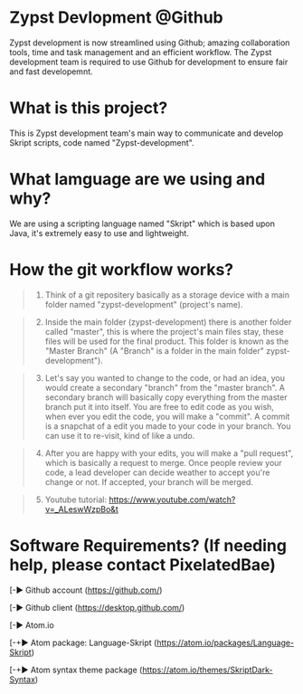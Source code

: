 # Zypst Devlopment @Github
Zypst development is now streamlined using Github; amazing collaboration tools, time and task management and an efficient workflow.
The Zypst development team is required to use Github for development to ensure fair and fast developemnt.

# What is this project?
This is Zypst development team's main way to communicate and develop Skript scripts, code named "Zypst-development".

# What lamguage are we using and why?
We are using a scripting language named "Skript" which is based upon Java, it's extremely easy to use and lightweight.

# How the git workflow works?
> 1) Think of a git repositery basically as a storage device with a main folder named "zypst-development" (project's name).

> 2) Inside the main folder (zypst-development) there is another folder called "master", this is where the project's main files stay, these files will be used for the final product. This folder is known as the "Master Branch" (A "Branch" is a folder in the main folder" zypst-development"). 

> 3) Let's say you wanted to change to the code, or had an idea, you would create a secondary "branch" from the "master branch". A secondary branch will basically copy everything from the master branch put it into itself. You are free to edit code as you wish, when ever you edit the code, you will make a "commit". A commit is a snapchat of a edit you made to your code in your branch. You can use it to re-visit, kind of like a undo. 

> 4) After you are happy with your edits, you will make a "pull request", which is basically a request to merge. Once people review your code, a lead developer can decide weather to accept you're change or not. If accepted, your branch will be merged.

> 5) Youtube tutorial: https://www.youtube.com/watch?v=_ALeswWzpBo&t

# Software Requirements? (If needing help, please contact PixelatedBae)
[-► Github account (https://github.com/)

[-► Github client (https://desktop.github.com/) 

[-► Atom.io
	
[-+► Atom package: Language-Skript (https://atom.io/packages/Language-Skript)
	
[-+► Atom syntax theme package (https://atom.io/themes/SkriptDark-Syntax)
	



